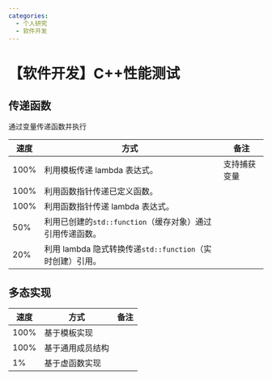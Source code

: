 ```yaml
---
categories:
  - 个人研究
  - 软件开发
---
```


# 【软件开发】C++性能测试

## 传递函数

通过变量传递函数并执行

| 速度 | 方式                                                      | 备注         |
| ---- | --------------------------------------------------------- | ------------ |
| 100% | 利用模板传递 lambda 表达式。                              | 支持捕获变量 |
| 100% | 利用函数指针传递已定义函数。                              |
| 100% | 利用函数指针传递 lambda 表达式。                          |
| 50%  | 利用已创建的`std::function`（缓存对象）通过引用传递函数。 |
| 20%  | 利用 lambda 隐式转换传递`std::function`（实时创建）引用。 |

## 多态实现

| 速度 | 方式             | 备注 |
| ---- | ---------------- | ---- |
| 100% | 基于模板实现     |
| 100% | 基于通用成员结构 |
| 1%   | 基于虚函数实现   |
